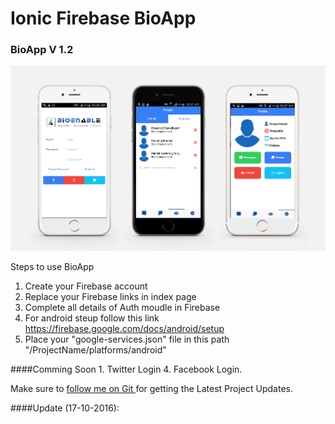 # Ionic Firebase BioApp

### BioApp V 1.2
![BioApp V 1.2 ](https://github.com/BioEnableTech/bioapp/blob/master/fk-latest.png)

Steps to use BioApp 
1. Create your Firebase account 
2. Replace your Firebase links in index page 
3. Complete all details of Auth moudle in Firebase 
4. For android steup follow this link
   https://firebase.google.com/docs/android/setup
5. Place your "google-services.json" file in this path "/ProjectName/platforms/android"

####Comming Soon
      1. Twitter Login
      4. Facebook Login.

Make sure to [follow me on Git ](https://github.com/BioEnableTech) for getting the Latest Project Updates. 

####Update (17-10-2016):

